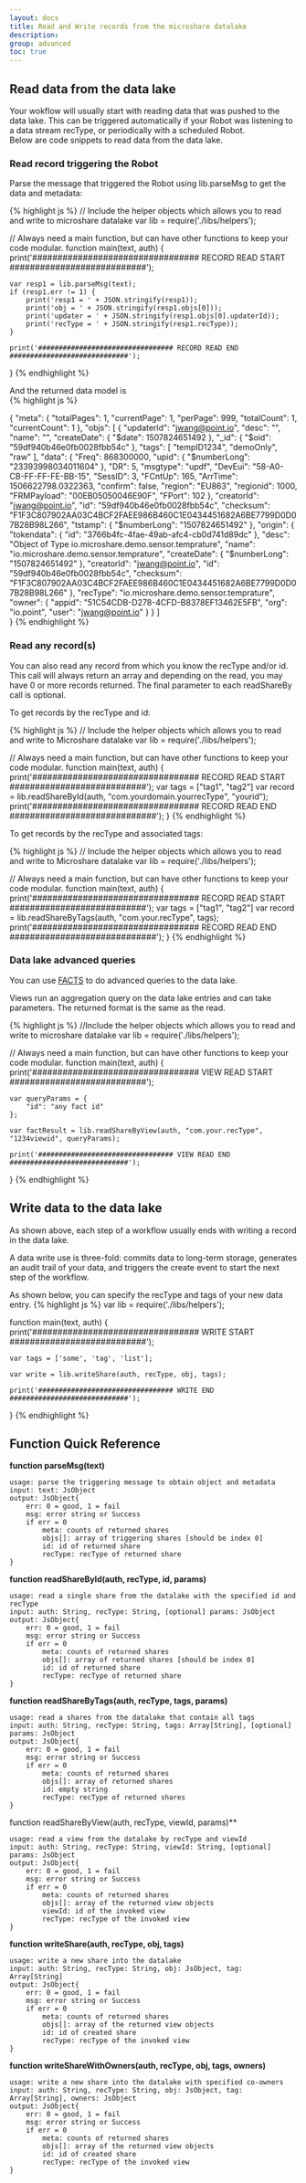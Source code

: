 ```yaml
---
layout: docs
title: Read and Write records from the microshare datalake
description:
group: advanced
toc: true
---
```


## Read data from the data lake

Your wokflow will usually start with reading data that was pushed to the data lake. This can be triggered automatically if your Robot was listening to a data stream recType, or periodically with a scheduled Robot.  
Below are code snippets to read data from the data lake.  

### Read record triggering the Robot

Parse the message that triggered the Robot using lib.parseMsg to get the data and metadata: 

{% highlight js %}
  // Include the helper objects which allows you to read and write to microshare datalake
  var lib = require('./libs/helpers');

  // Always need a main function, but can have other functions to keep your code modular.
  function main(text, auth) {
    print('################################# RECORD READ START ###########################');
    
    var resp1 = lib.parseMsg(text);
    if (resp1.err != 1) {
        print('resp1 = ' + JSON.stringify(resp1));
        print('obj = ' + JSON.stringify(resp1.objs[0]));
        print('updater = ' + JSON.stringify(resp1.objs[0].updaterId));
        print('recType = ' + JSON.stringify(resp1.recType));
    }
    
    print('################################# RECORD READ END #############################');
  }
{% endhighlight %}
  
And the returned data model is  
{% highlight js %}

  {
    "meta": {
        "totalPages": 1,
        "currentPage": 1,
        "perPage": 999,
        "totalCount": 1,
        "currentCount": 1
    },
    "objs": [
        {
            "updaterId": "jwang@point.io",
            "desc": "",
            "name": "",
            "createDate": {
                "$date": 1507824651492
            },
            "_id": {
                "$oid": "59df940b46e0fb0028fbb54c"
            },
            "tags": [
                "tempID1234",
                "demoOnly",
                "raw"
            ],
            "data": {
                "Freq": 868300000,
                "upid": {
                    "$numberLong": "23393998034011604"
                },
                "DR": 5,
                "msgtype": "updf",
                "DevEui": "58-A0-CB-FF-FF-FE-BB-15",
                "SessID": 3,
                "FCntUp": 165,
                "ArrTime": 1506622798.0322363,
                "confirm": false,
                "region": "EU863",
                "regionid": 1000,
                "FRMPayload": "00EB05050046E90F",
                "FPort": 102
            },
            "creatorId": "jwang@point.io",
            "id": "59df940b46e0fb0028fbb54c",
            "checksum": "F1F3C807902AA03C4BCF2FAEE986B460C1E0434451682A6BE7799D0D07B28B98L266",
            "tstamp": {
                "$numberLong": "1507824651492"
            },
            "origin": {
                "tokendata": {
                    "id": "3766b4fc-4fae-49ab-afc4-cb0d741d89dc"
                },
                "desc": "Object of Type io.microshare.demo.sensor.temprature",
                "name": "io.microshare.demo.sensor.temprature",
                "createDate": {
                    "$numberLong": "1507824651492"
                },
                "creatorId": "jwang@point.io",
                "id": "59df940b46e0fb0028fbb54c",
                "checksum": "F1F3C807902AA03C4BCF2FAEE986B460C1E0434451682A6BE7799D0D07B28B98L266"
            },
            "recType": "io.microshare.demo.sensor.temprature",
            "owner": {
                "appid": "51C54CDB-D278-4CFD-B8378EF13462E5FB",
                "org": "io.point",
                "user": "jwang@point.io"
            }
        }
      ]  
  }
{% endhighlight %} 

### Read any record(s)
You can also read any record from which you know the recType and/or id.  
This call will always return an array and depending on the read, you may have 0 or more records returned. The final parameter to each readShareBy call is optional.

To get records by the recType and id:

{% highlight js %}
// Include the helper objects which allows you to read and write to Microshare datalake
  var lib = require('./libs/helpers');

  // Always need a main function, but can have other functions to keep your code modular.
  function main(text, auth) {
      print('################################# RECORD READ START ###########################');
      var tags = ["tag1", "tag2"]
      var record = lib.readShareById(auth, "com.yourdomain.yourrecType", "yourid");
      print('################################# RECORD READ END #############################');
  }
{% endhighlight %}

To get records by the recType and associated tags:

{% highlight js %}
// Include the helper objects which allows you to read and write to Microshare datalake
  var lib = require('./libs/helpers');

  // Always need a main function, but can have other functions to keep your code modular.
  function main(text, auth) {
      print('################################# RECORD READ START ###########################');
      var tags = ["tag1", "tag2"]
      var record = lib.readShareByTags(auth, "com.your.recType", tags);
      print('################################# RECORD READ END #############################');
  }
{% endhighlight %}

### Data lake advanced queries
You can use [FACTS](https://microshare.github.io/docs/0.1/getting-started/facts-guide/) to do advanced queries to the data lake.

Views run an aggregation query on the data lake entries and can take parameters. The returned format is the same as the read.

{% highlight js %}
  //Include the helper objects which allows you to read and write to microshare datalake
  var lib = require('./libs/helpers');

  // Always need a main function, but can have other functions to keep your code modular.
  function main(text, auth) {
    print('################################# VIEW READ START ###########################');
    
    var queryParams = {
        "id": "any fact id"
    };
    
    var factResult = lib.readShareByView(auth, "com.your.recType", "1234viewid", queryParams);
    
    print('################################# VIEW READ END #############################');
  }
{% endhighlight %}

## Write data to the data lake
As shown above, each step of a workflow usually ends with writing a record in the data lake.  

A data write use is three-fold: commits data to long-term storage, generates an audit trail of your data, and triggers the create event to start the next step of the workflow.

As shown below, you can specify the recType and tags of your new data entry.
{% highlight js %}
  var lib = require('./libs/helpers');

  function main(text, auth) {
    print('################################# WRITE START ###########################');
    
    var tags = ['some', 'tag', 'list'];

    var write = lib.writeShare(auth, recType, obj, tags);
    
    print('################################# WRITE END #############################');
  }
{% endhighlight %} 

## Function Quick Reference
**function parseMsg(text)**

    usage: parse the triggering message to obtain object and metadata
    input: text: JsObject
    output: JsObject{
        err: 0 = good, 1 = fail
        msg: error string or Success
        if err = 0
            meta: counts of returned shares
            objs[]: array of triggering shares [should be index 0]
            id: id of returned share
            recType: recType of returned share
    }

**function readShareById(auth, recType, id, params)**

    usage: read a single share from the datalake with the specified id and recType
    input: auth: String, recType: String, [optional] params: JsObject
    output: JsObject{
        err: 0 = good, 1 = fail
        msg: error string or Success
        if err = 0
            meta: counts of returned shares
            objs[]: array of returned shares [should be index 0]
            id: id of returned share
            recType: recType of returned share
    }

**function readShareByTags(auth, recType, tags, params)** 

    usage: read a shares from the datalake that contain all tags
    input: auth: String, recType: String, tags: Array[String], [optional] params: JsObject
    output: JsObject{
        err: 0 = good, 1 = fail
        msg: error string or Success
        if err = 0
            meta: counts of returned shares
            objs[]: array of returned shares
            id: empty string
            recType: recType of returned shares
    }

function readShareByView(auth, recType, viewId, params)**

    usage: read a view from the datalake by recType and viewId
    input: auth: String, recType: String, viewId: String, [optional] params: JsObject
    output: JsObject{
        err: 0 = good, 1 = fail
        msg: error string or Success
        if err = 0
            meta: counts of returned shares
            objs[]: array of the returned view objects
            viewId: id of the invoked view
            recType: recType of the invoked view
    }

**function writeShare(auth, recType, obj, tags)**

    usage: write a new share into the datalake
    input: auth: String, recType: String, obj: JsObject, tag: Array[String]
    output: JsObject{
        err: 0 = good, 1 = fail
        msg: error string or Success
        if err = 0
            meta: counts of returned shares
            objs[]: array of the returned view objects
            id: id of created share
            recType: recType of the invoked view
    }

**function writeShareWithOwners(auth, recType, obj, tags, owners)**

    usage: write a new share into the datalake with specified co-owners
    input: auth: String, recType: String, obj: JsObject, tag: Array[String], owners: JsObject
    output: JsObject{
        err: 0 = good, 1 = fail
        msg: error string or Success
        if err = 0
            meta: counts of returned shares
            objs[]: array of the returned view objects
            id: id of created share
            recType: recType of the invoked view
    }

